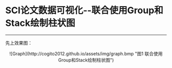 # SCI论文数据可视化--联合使用Group和Stack绘制柱状图

------
先上效果图：
<center>
![Graph](http://cogito2012.github.io/assets/img/graph.bmp "图1 联合使用Group和Stack绘制柱状图")
</center>

